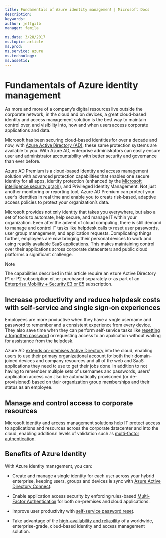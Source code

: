 ```yaml
---
title: Fundamentals of Azure identity management | Microsoft Docs
description:
keywords:
author: jeffgilb
manager: femila

ms.date: 3/28/2017
ms.topic: article
ms.prod:
ms.service: azure
ms.technology:
ms.assetid:
---
```

# Fundamentals of Azure identity management
As more and more of a company’s digital resources live outside the corporate network, in the cloud and on devices, a great cloud-based identity and access management solution is the best way to maintain control over, and visibility into, how and when users access corporate applications and data.

Microsoft has been securing cloud-based identities for over a decade and now, with [Azure Active Directory (AD)](https://docs.microsoft.com/azure/active-directory/active-directory-editions), these same protection systems are available to you. With Azure AD, enterprise administrators can easily ensure user and administrator accountability with better security and governance than ever before.

Azure AD Premium is a cloud-based identity and access management solution with advanced protection capabilities that enables one secure identity for all apps, identity protection (enhanced by the [Microsoft intelligence security graph](https://www.microsoft.com/en-us/security/intelligence)), and Privileged Identity Management. Not just another monitoring or reporting tool, Azure AD Premium can protect your user’s identities in real time and enable you to create risk-based, adaptive access policies to protect your organization’s data.

Microsoft provides not only identity that takes you everywhere, but also a set of tools to automate, help secure, and manage IT within your organization. Even after the advent of cloud computing, there is still demand to manage and control IT tasks like helpdesk calls to reset user passwords, user group management, and application requests. Complicating things further, employees are now bringing their personal devices to work and using readily available SaaS applications. This makes maintaining control over their applications across corporate datacenters and public cloud platforms a significant challenge.

> [!Note]
> The capabilities described in this article require an Azure Active Directory P1 or P2 subscription either purchased separately or as part of an [Enterprise Mobility + Security E3 or E5](https://docs.microsoft.com/enterprise-mobility-security/solutions/learn-about-ems) subscription.

## Increase productivity and reduce helpdesk costs with self-service and single sign-on experiences

Employees are more productive when they have a single username and password to remember and a consistent experience from every device. They also save time when they can perform self-service tasks like [resetting a forgotten password](https://docs.microsoft.com/azure/active-directory/active-directory-passwords) or requesting access to an application without waiting for assistance from the helpdesk.

Azure AD [extends on-premises Active Directory](https://docs.microsoft.com/azure/active-directory/connect/active-directory-aadconnect) into the cloud, enabling users to use their primary organizational account for both their domain-joined devices and company resources and all of the web and SaaS applications they need to use to get their jobs done. In addition to not having to remember multiple sets of usernames and passwords, users' application access can also be automatically provisioned (or de-provisioned) based on their organization group memberships and their status as an employee.

## Manage and control access to corporate resources
Microsoft identity and access management solutions help IT protect access to applications and resources across the corporate datacenter and into the cloud, enabling additional levels of validation such as [multi-factor authentication](https://docs.microsoft.com/azure/multi-factor-authentication/multi-factor-authentication-whats-next).

## Benefits of Azure Identity

With Azure identity management, you can:

-   Create and manage a single identity for each user across your hybrid enterprise, keeping users, groups and devices in sync with [Azure Active Directory Connect](https://docs.microsoft.com/azure/active-directory/connect/active-directory-aadconnect).

-   Enable application access security by enforcing rules-based [Multi-Factor Authentication](https://docs.microsoft.com/azure/multi-factor-authentication/multi-factor-authentication-whats-next) for both on-premises and cloud applications.

-   Improve user productivity with [self-service password reset](https://docs.microsoft.com/azure/active-directory/active-directory-passwords).

-   Take advantage of the [high-availability and reliability](https://docs.microsoft.com/azure/architecture/resiliency/high-availability-azure-applications) of a worldwide, enterprise-grade, cloud-based identity and access management solution.
